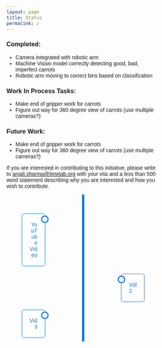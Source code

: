 ```yaml
---
layout: page
title: Status
permalink: /
---
```


### Completed:
- Camera integrated with robotic arm
- Machine Vision model correctly detecting good, bad, imperfect carrots
- Robotic arm moving to correct bins based on classification

### Work In Process Tasks:
- Make end of gripper work for carrots
- Figure out way for 360 degree view of carrots (use multiple cameras?)

### Future Work:
- Make end of gripper work for carrots
- Figure out way for 360 degree view of carrots (use multiple cameras?)

If you are interested in contributing to this initiative, please write to anjali.sharma@limelab.org with your vita and a less than 500 word statement describing why you are interested and how you wish to contribute.

<!-- Timeline section starts here -->
<div class="timeline">
    <!-- Event 1 -->
    <div class="container left">
        <div class="circle"></div>
        <div class="tooltip">YouTube Video</div>
        <div class="content">
            <a href="https://youtu.be/nLxlBb88Mvs?feature=shared" target="_blank">YouTube Video</a>
        </div>
    </div>
    <!-- Event 2 -->
    <div class="container right">
        <div class="circle"></div>
        <div class="tooltip">PDF Document</div>
        <div class="content">
            <a href="https://youtu.be/nLxlBb88Mvs?feature=shared" target="_blank">Vid2</a>
        </div>
    </div>
    <!-- Event 3 -->
    <div class="container left">
        <div class="circle"></div>
        <div class="tooltip">External Website</div>
        <div class="content">
            <a href="https://youtu.be/nLxlBb88Mvs?feature=shared" target="_blank">Vid3</a>
        </div>
    </div>
</div>

<!-- CSS styles for the timeline -->
<style>
    * {
        box-sizing: border-box;
    }

    body {
        font-family: Arial, sans-serif;
    }

    .timeline {
        position: relative;
        max-width: 800px;
        margin: 0 auto;
        padding-top: 40px;
    }

    /* Create the vertical line */
    .timeline::after {
        content: '';
        position: absolute;
        width: 6px;
        background-color: #007bff;
        top: 0;
        bottom: 0;
        left: 50%;
        margin-left: -3px;
    }

    /* Timeline event container */
    .container {
        padding: 10px 40px;
        position: relative;
        background-color: inherit;
        width: 50%;
    }

    /* Place the containers to the left and right */
    .left {
        left: 0;
    }

    .right {
        left: 50%;
    }

    /* Add circles for the timeline events */
    .circle {
        position: absolute;
        top: 15px;
        left: 50%;
        transform: translateX(-50%);
        width: 20px;
        height: 20px;
        background-color: white;
        border: 3px solid #007bff;
        border-radius: 50%;
        z-index: 1;
    }

    /* Timeline event content */
    .content {
        padding: 20px;
        background-color: white;
        position: relative;
        border-radius: 6px;
        border: 1px solid #007bff;
    }

    .left .content {
        margin-right: 60px;
        text-align: right;
    }

    .right .content {
        margin-left: 60px;
        text-align: left;
    }

    /* Hover effect */
    .tooltip {
        position: absolute;
        display: none;
        top: -50px;
        left: 50%;
        transform: translateX(-50%);
        padding: 10px;
        background-color: #333;
        color: #fff;
        font-size: 12px;
        border-radius: 5px;
    }

    .circle:hover + .tooltip {
        display: block;
    }

    /* Hyperlink style */
    .circle:hover {
        background-color: #007bff;
    }

    .content a {
        text-decoration: none;
        color: #007bff;
    }
</style>
